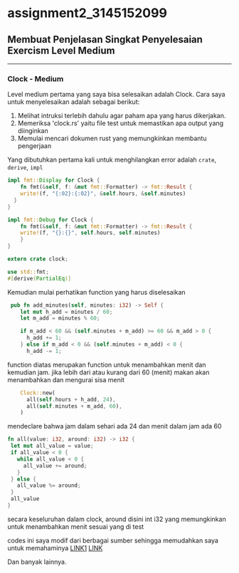 # assignment2_3145152099

## Membuat Penjelasan Singkat Penyelesaian Exercism Level Medium

---

### Clock - Medium
Level medium pertama yang saya bisa selesaikan adalah Clock.
Cara saya untuk menyelesaikan adalah sebagai berikut:
1. Melihat intruksi terlebih dahulu agar paham apa yang harus dikerjakan.
2. Memeriksa 'clock.rs' yaitu file test untuk memastikan apa output yang diinginkan
3. Memulai mencari dokumen rust yang memungkinkan membantu pengerjaan
  
Yang dibutuhkan pertama kali untuk menghilangkan error adalah `crate`, `derive`, `impl`
```rust
impl fmt::Display for Clock {
    fn fmt(&self, f: &mut fmt::Formatter) -> fmt::Result {
    write!(f, "{:02}:{:02}", &self.hours, &self.minutes)
  }
}

impl fmt::Debug for Clock {
    fn fmt(&self, f: &mut fmt::Formatter) -> fmt::Result {
    write!(f, "{}:{}", self.hours, self.minutes)
    }
}
```
```rust
extern crate clock;
```
```rust
use std::fmt;
#[derive(PartialEq)]
```
Kemudian mulai perhatikan function yang harus diselesaikan
```rust
 pub fn add_minutes(self, minutes: i32) -> Self {
    let mut h_add = minutes / 60;
    let m_add = minutes % 60;

    if m_add < 60 && (self.minutes + m_add) >= 60 && m_add > 0 {
      h_add += 1;
    } else if m_add < 0 && (self.minutes + m_add) < 0 {
      h_add -= 1;


```
function diatas merupakan function untuk menambahkan menit dan kemudian jam.
jika lebih dari atau kurang dari 60 (menit) makan akan menambahkan dan mengurai sisa menit

```rust
    Clock::new(
      all(self.hours + h_add, 24),
      all(self.minutes + m_add, 60),
    )
 ```
 mendeclare bahwa jam dalam sehari ada 24 dan menit dalam jam ada 60
 
 ```rust
 fn all(value: i32, around: i32) -> i32 {
  let mut all_value = value;
  if all_value < 0 {
    while all_value < 0 {
      all_value += around;
    }
  } else {
    all_value %= around;
  }
  all_value
}
```
secara keseluruhan dalam clock, around disini int i32 yang memungkinkan untuk menambahkan menit sesuai yang di test

codes ini saya modif dari berbagai sumber sehingga memudahkan saya untuk memahaminya
[LINK1](https://doc.rust-lang.org/std/fmt/index.html)
[LINK](https://doc.rust-lang.org/book/ch05-01-defining-structs.html?highlight=struct#defining-and-instantiating-structs)

Dan banyak lainnya.

